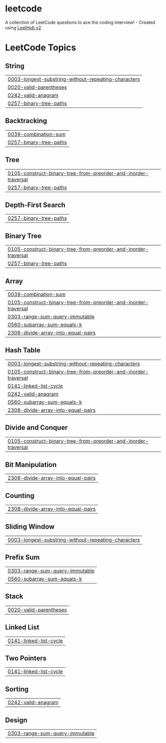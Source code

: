 # leetcode
A collection of LeetCode questions to ace the coding interview! - Created using [LeetHub v2](https://github.com/arunbhardwaj/LeetHub-2.0)

<!---LeetCode Topics Start-->
# LeetCode Topics
## String
|  |
| ------- |
| [0003-longest-substring-without-repeating-characters](https://github.com/saamyaaay/leetcode/tree/master/0003-longest-substring-without-repeating-characters) |
| [0020-valid-parentheses](https://github.com/saamyaaay/leetcode/tree/master/0020-valid-parentheses) |
| [0242-valid-anagram](https://github.com/saamyaaay/leetcode/tree/master/0242-valid-anagram) |
| [0257-binary-tree-paths](https://github.com/saamyaaay/leetcode/tree/master/0257-binary-tree-paths) |
## Backtracking
|  |
| ------- |
| [0039-combination-sum](https://github.com/saamyaaay/leetcode/tree/master/0039-combination-sum) |
| [0257-binary-tree-paths](https://github.com/saamyaaay/leetcode/tree/master/0257-binary-tree-paths) |
## Tree
|  |
| ------- |
| [0105-construct-binary-tree-from-preorder-and-inorder-traversal](https://github.com/saamyaaay/leetcode/tree/master/0105-construct-binary-tree-from-preorder-and-inorder-traversal) |
| [0257-binary-tree-paths](https://github.com/saamyaaay/leetcode/tree/master/0257-binary-tree-paths) |
## Depth-First Search
|  |
| ------- |
| [0257-binary-tree-paths](https://github.com/saamyaaay/leetcode/tree/master/0257-binary-tree-paths) |
## Binary Tree
|  |
| ------- |
| [0105-construct-binary-tree-from-preorder-and-inorder-traversal](https://github.com/saamyaaay/leetcode/tree/master/0105-construct-binary-tree-from-preorder-and-inorder-traversal) |
| [0257-binary-tree-paths](https://github.com/saamyaaay/leetcode/tree/master/0257-binary-tree-paths) |
## Array
|  |
| ------- |
| [0039-combination-sum](https://github.com/saamyaaay/leetcode/tree/master/0039-combination-sum) |
| [0105-construct-binary-tree-from-preorder-and-inorder-traversal](https://github.com/saamyaaay/leetcode/tree/master/0105-construct-binary-tree-from-preorder-and-inorder-traversal) |
| [0303-range-sum-query-immutable](https://github.com/saamyaaay/leetcode/tree/master/0303-range-sum-query-immutable) |
| [0560-subarray-sum-equals-k](https://github.com/saamyaaay/leetcode/tree/master/0560-subarray-sum-equals-k) |
| [2308-divide-array-into-equal-pairs](https://github.com/saamyaaay/leetcode/tree/master/2308-divide-array-into-equal-pairs) |
## Hash Table
|  |
| ------- |
| [0003-longest-substring-without-repeating-characters](https://github.com/saamyaaay/leetcode/tree/master/0003-longest-substring-without-repeating-characters) |
| [0105-construct-binary-tree-from-preorder-and-inorder-traversal](https://github.com/saamyaaay/leetcode/tree/master/0105-construct-binary-tree-from-preorder-and-inorder-traversal) |
| [0141-linked-list-cycle](https://github.com/saamyaaay/leetcode/tree/master/0141-linked-list-cycle) |
| [0242-valid-anagram](https://github.com/saamyaaay/leetcode/tree/master/0242-valid-anagram) |
| [0560-subarray-sum-equals-k](https://github.com/saamyaaay/leetcode/tree/master/0560-subarray-sum-equals-k) |
| [2308-divide-array-into-equal-pairs](https://github.com/saamyaaay/leetcode/tree/master/2308-divide-array-into-equal-pairs) |
## Divide and Conquer
|  |
| ------- |
| [0105-construct-binary-tree-from-preorder-and-inorder-traversal](https://github.com/saamyaaay/leetcode/tree/master/0105-construct-binary-tree-from-preorder-and-inorder-traversal) |
## Bit Manipulation
|  |
| ------- |
| [2308-divide-array-into-equal-pairs](https://github.com/saamyaaay/leetcode/tree/master/2308-divide-array-into-equal-pairs) |
## Counting
|  |
| ------- |
| [2308-divide-array-into-equal-pairs](https://github.com/saamyaaay/leetcode/tree/master/2308-divide-array-into-equal-pairs) |
## Sliding Window
|  |
| ------- |
| [0003-longest-substring-without-repeating-characters](https://github.com/saamyaaay/leetcode/tree/master/0003-longest-substring-without-repeating-characters) |
## Prefix Sum
|  |
| ------- |
| [0303-range-sum-query-immutable](https://github.com/saamyaaay/leetcode/tree/master/0303-range-sum-query-immutable) |
| [0560-subarray-sum-equals-k](https://github.com/saamyaaay/leetcode/tree/master/0560-subarray-sum-equals-k) |
## Stack
|  |
| ------- |
| [0020-valid-parentheses](https://github.com/saamyaaay/leetcode/tree/master/0020-valid-parentheses) |
## Linked List
|  |
| ------- |
| [0141-linked-list-cycle](https://github.com/saamyaaay/leetcode/tree/master/0141-linked-list-cycle) |
## Two Pointers
|  |
| ------- |
| [0141-linked-list-cycle](https://github.com/saamyaaay/leetcode/tree/master/0141-linked-list-cycle) |
## Sorting
|  |
| ------- |
| [0242-valid-anagram](https://github.com/saamyaaay/leetcode/tree/master/0242-valid-anagram) |
## Design
|  |
| ------- |
| [0303-range-sum-query-immutable](https://github.com/saamyaaay/leetcode/tree/master/0303-range-sum-query-immutable) |
<!---LeetCode Topics End-->